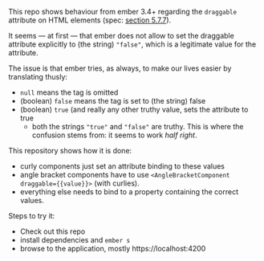 This repo shows behaviour from ember 3.4+ regarding the `draggable` attribute on
HTML elements (spec: [section 5.7.7](https://www.w3.org/TR/html51/editing.html#the-draggable-attribute)).

It seems — at first — that ember does not allow to set the draggable attribute
explicitly to (the string) `"false"`, which is a legitimate value for the
attribute.

The issue is that ember tries, as always, to make our lives easier by
translating thusly:

* `null` means the tag is omitted
* (boolean) `false` means the tag is set to (the string) false
* (boolean) `true` (and really any other truthy value, sets the attribute to 
  true
  * both the strings `"true"` and `"false"` are truthy. This is where the
    confusion stems from: it seems to work _half right_.

This repository shows how it is done:

* curly components just set an attribute binding to these values
* angle bracket components have to use
  `<AngleBracketComponent draggable={{value}}>` (with curlies).
* everything else needs to bind to a property containing the correct values.

Steps to try it:

- Check out this repo
- install dependencies and `ember s`
- browse to the application, mostly https://localhost:4200
